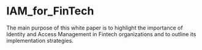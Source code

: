 # IAM_for_FinTech
The main purpose of this white paper is to highlight the importance of Identity and Access Management in Fintech organizations and to outline its implementation strategies.
